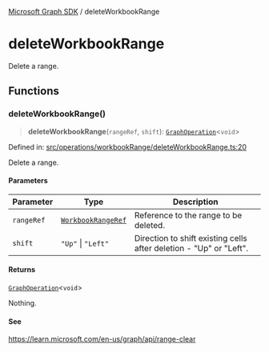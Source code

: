 [Microsoft Graph SDK](README.md) / deleteWorkbookRange

# deleteWorkbookRange

Delete a range.

## Functions

### deleteWorkbookRange()

> **deleteWorkbookRange**(`rangeRef`, `shift`): [`GraphOperation`](GraphOperation.md#graphoperation)\<`void`\>

Defined in: [src/operations/workbookRange/deleteWorkbookRange.ts:20](https://github.com/Future-Secure-AI/microsoft-graph/blob/main/src/operations/workbookRange/deleteWorkbookRange.ts#L20)

Delete a range.

#### Parameters

| Parameter | Type | Description |
| ------ | ------ | ------ |
| `rangeRef` | [`WorkbookRangeRef`](WorkbookRangeRef.md#workbookrangeref) | Reference to the range to be deleted. |
| `shift` | `"Up"` \| `"Left"` | Direction to shift existing cells after deletion - "Up" or "Left". |

#### Returns

[`GraphOperation`](GraphOperation.md#graphoperation)\<`void`\>

Nothing.

#### See

https://learn.microsoft.com/en-us/graph/api/range-clear
